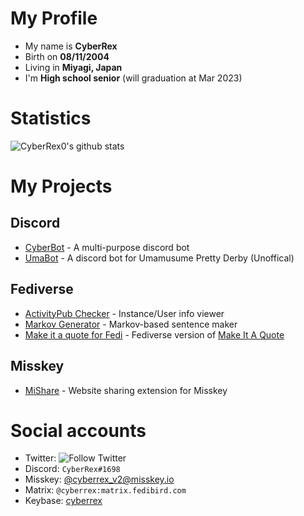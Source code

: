 <!-- ### Hi there 👋 -->

<!--
**CyberRex0/CyberRex0** is a ✨ _special_ ✨ repository because its `README.md` (this file) appears on your GitHub profile.

Here are some ideas to get you started:

- 🔭 I’m currently working on ...
- 🌱 I’m currently learning ...
- 👯 I’m looking to collaborate on ...
- 🤔 I’m looking for help with ...
- 💬 Ask me about ...
- 📫 How to reach me: ...
- 😄 Pronouns: ...
- ⚡ Fun fact: ...
-->

# My Profile
- My name is **CyberRex**
- Birth on **08/11/2004**
- Living in **Miyagi, Japan**
- I'm **High school senior** (will graduation at Mar 2023)

# Statistics
![CyberRex0's github stats](https://github-readme-stats.vercel.app/api?username=CyberRex0)

# My Projects
## Discord
- [CyberBot](https://cyberbot.cyberrex.ml/) - A multi-purpose discord bot
- [UmaBot](https://umabot.cyberrex.jp/) - A discord bot for Umamusume Pretty Derby (Unoffical)
## Fediverse
- [ActivityPub Checker](https://ap-checker.herokuapp.com/) - Instance/User info viewer
- [Markov Generator](https://markov-fedi.cyberrex.jp/) - Markov-based sentence maker
- [Make it a quote for Fedi](https://misskey.io/@makeitquote) - Fediverse version of [Make It A Quote](https://twitter.com/makeitaquote)
## Misskey
- [MiShare](https://github.com/CyberRex0/mishare) - Website sharing extension for Misskey

# Social accounts
- Twitter: ![Follow Twitter](https://img.shields.io/twitter/follow/subrex0?style=social)
- Discord: `CyberRex#1698`
- Misskey: [@cyberrex_v2@misskey.io](https://misskey.io/@cyberrex_v2)
- Matrix: `@cyberrex:matrix.fedibird.com`
- Keybase: [cyberrex](https://keybase.io/cyberrex)
